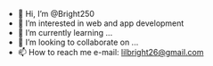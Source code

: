 - 👋 Hi, I’m @Bright250
- 👀 I’m interested in web and app development
- 🌱 I’m currently learning ...
- 💞️ I’m looking to collaborate on ...
- 📫 How to reach me e-mail: lilbright26@gmail.com

<!---
Bright250/Bright250 is a ✨ special ✨ repository because its `README.md` (this file) appears on your GitHub profile.
You can click the Preview link to take a look at your changes.
--->
